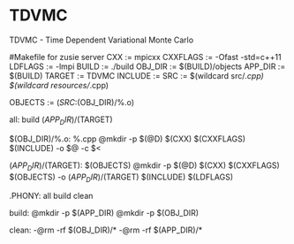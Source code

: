 # TDVMC
TDVMC - Time Dependent Variational Monte Carlo

#Makefile for zusie server
CXX      := mpicxx
CXXFLAGS :=  -Ofast -std=c++11
LDFLAGS  := -lmpi
BUILD    := ./build
OBJ_DIR  := $(BUILD)/objects
APP_DIR  := $(BUILD)
TARGET   := TDVMC
INCLUDE  := 
SRC      := $(wildcard src/*.cpp) $(wildcard resources/*.cpp)

OBJECTS := $(SRC:%.cpp=$(OBJ_DIR)/%.o)

all: build $(APP_DIR)/$(TARGET)

$(OBJ_DIR)/%.o: %.cpp
        @mkdir -p $(@D)
        $(CXX) $(CXXFLAGS) $(INCLUDE) -o $@ -c $<

$(APP_DIR)/$(TARGET): $(OBJECTS)
        @mkdir -p $(@D)
        $(CXX) $(CXXFLAGS) $(OBJECTS) -o $(APP_DIR)/$(TARGET) $(INCLUDE) $(LDFLAGS)

.PHONY: all build clean

build:
        @mkdir -p $(APP_DIR)
        @mkdir -p $(OBJ_DIR)

clean:
        -@rm -rf $(OBJ_DIR)/*
        -@rm -rf $(APP_DIR)/*
